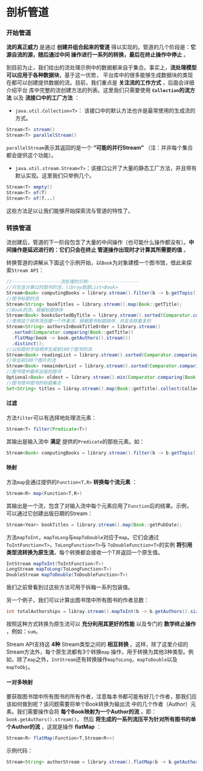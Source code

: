剖析管道
================================
### 开始管道
**流的真正威力** 是通过 **创建并组合起来的管道** 得以实现的。管道的几个阶段是：**它源自流的源，随后通过中间
操作进行一系列的转换，最后在终止操作中停止** 。

到目前为止，我们给出的流处理示例中的数据都来自于集合。事实上，**流处理模型可以应用于各种数据块**，基于这一优势，
平台库中的很多能够生成数据块的类现在都可以创建提供数据的流。目前，我们重点是 **关注流的工作方式** ，后面会详细介绍平台
库中完整的流创建方法的列表。这里我们只需要使用 **`Collection`的流方法** 以及 **流接口中的工厂方法** ：

+ `java.util.Collection<T>`： 该接口中的默认方法也许是最常使用的生成流的方式。
```java
Stream<T> stream()
Stream<T> parallelStream()
```
`parallelStream`表示其返回的是一个 **“可能的并行Stream”** （注：并非每个集合都会提供这个功能）。

+ `java.util.stream.Stream<T>`：该接口公开了大量的静态工厂方法，并且带有默认实现。这里我们只举例几个。
```java
Stream<T> empty()
Stream<T> of(T)
Stream<T> of(T...)
```
这些方法足以让我们能够开始探索流与管道的特性了。

### 转换管道
流创建后，管道的下一阶段包含了大量的中间操作（也可能什么操作都没有）。**中间操作是延迟进行的：它们只会在终止
管道操作出现时才计算其所需要的值** 。

转换管道的讲解从下面这个示例开始，以`Book`为对象建模一个图书馆，借此来探索`Stream API`：
```java
//------------------流处理的示例-------------------
//只包含计算过的图书的流，libray就是List<Book>
Stream<Book> computingBooks = library.stream().filter(b -> b.getTopic() == COMPUTING);
//图书标题的流
Stream<String> bookTitles = library.stream().map(Book::getTitle);
//Book的流，根据标题排序
Stream<Book> booksSortedByTitle = library.stream().sorted(Comparator.comparing(Book::getTitle));
//使用这个排序流创建一个作者流，根据图书标题排序，并且去除重复的
Stream<String> authorsInBookTitleOrder = library.stream()
  .sorted(Comparator.comparing(Book::getTitle))
  .flatMap(book -> book.getAuthors().stream())
  .distinct();
//以标题的字母顺序生成前100个图书的流
Stream<Book> readingList = library.stream().sorted(Comparator.comparing(Book::getTitle)).limit(100);
//除去前100个图片的流
Stream<Book> remainderList = library.stream().sorted(Comparator.comparing(Book::getTitle)).skip(100);
//图书馆中最早出版的图书
Optional<Book> oldest = library.stream().min(Comparator.comparing(Book::getPubDate));
//图书馆中图书的标题集合
Set<String> titles = libray.stream().map(Book::getTitle).collect(Collectors.toSet());
```
#### 过滤
方法`filter`可以有选择地处理流元素：
```java
Stream<T> filter(Predicate<T>)
```
其输出是输入流中 **满足** 提供的`Predicate`的那些元素。如：
```java
Stream<Book> computingBooks = library.stream().filter(b -> b.getTopic() == COMPUTING);
```
#### 映射
方法`map`会通过提供的`Function<T,R>` **转换每个流元素** ：
```java
Stream<R> map(Function<T,R>)
```
其输出是一个流，包含了对输入流中每个元素应用了`Function`后的结果。示例，可以通过它创建出版日期的Stream：
```java
Stream<Year> bookTitles = library.stream().map(Book::getPubDate);
```
方法`mapToInt`，`mapToLong`与`mapToDouble`对应于`map`。它们会通过`ToIntFunction<T>`，`ToLongFunction<T>`与
`ToDoubleFunction<T>`的实例 **将引用类型流转换为原生流**，每个转换都会接收一个T并返回一个原生值。
```java
IntStream mapToInt(ToIntFunction<T>)
LongStream mapToLong(ToLongFunction<T>)
DoubleStream mapToDouble(ToDoubleFunction<T>)
```
我们之前曾看到过这些方法可用于拆箱一系列包装值。

另一个例子，我们可以计算出图书馆中所有图书的作者总数：
```java
int totalAuthorships = libray.stream().mapToInt(b -> b.getAuthors().size()).sum();
```
按照这种方式转换为原生流可以 **充分利用其更好的性能** 以及专门的 **数学终止操作** ，例如：`sum`。

Stream API支持这 **4种** Stream类型之间的 **相互转换** 。这样，除了这里介绍的Stream方法外，每个原生流都有3个转换`map`
操作，用于转换为其他3种类型。例如，除了`map`之外，`IntStream`还有转换操作`mapToLong`，`mapToDouble`以及
`mapToObj`。
#### 一对多映射
要获取图书馆中所有图书的所有作者，注意每本书都可能有好几个作者，那我们应该如何做到呢？该问题需要将单个Book转换为输出流
中的几个作者（Author）元素。我们需要操作会将 **每个Book映射为一个Author的流** ，即：`book.getAuthors().stream()`，
然后 **将生成的一系列流压平为针对所有图书的单个Author的流** ，这就是操作 **flatMap** ：
```java
Stream<R> flatMap(Function<T,Stream<R>>)
```
示例代码：
```java
Stream<String> authorStream = library.stream().flatMap(b -> b.getAuthors().stream());
```
